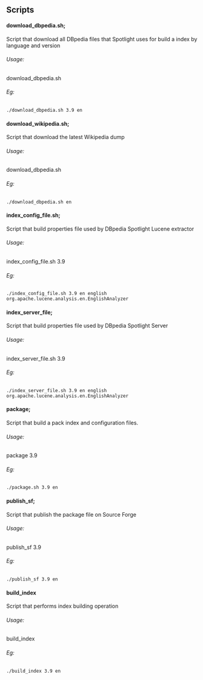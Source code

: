 
## Scripts


####  download_dbpedia.sh;

Script that download all DBpedia files that Spotlight uses for build a index by language and version

###### Usage: 

download_dbpedia.sh <version> <language code>

###### Eg:

`./download_dbpedia.sh 3.9 en`

#### download_wikipedia.sh;

Script that download the latest Wikipedia dump

###### Usage:

download_dbpedia.sh <language code>

###### Eg:

`./download_dbpedia.sh en`


#### index_config_file.sh;

Script that build properties file used by DBpedia Spotlight Lucene extractor

###### Usage:

index_config_file.sh 3.9 <language code> <language name>  <lucene analyzer class>

###### Eg:
`./index_config_file.sh 3.9 en english org.apache.lucene.analysis.en.EnglishAnalyzer`


#### index_server_file;

Script that build properties file used by DBpedia Spotlight Server

###### Usage:
index_server_file.sh 3.9 <language code> <language name>  <lucene analyzer class>

###### Eg:
`./index_server_file.sh 3.9 en english org.apache.lucene.analysis.en.EnglishAnalyzer`

#### package;

Script that build a pack index and configuration files.

###### Usage:
package 3.9 <language code>

###### Eg:
`./package.sh 3.9 en `


#### publish_sf;

Script that publish the package file on Source Forge

###### Usage:
publish_sf 3.9 <language code>

###### Eg:
`./publish_sf 3.9 en`


#### build_index

Script that performs index building operation

###### Usage:
build_index <version> <language code>

###### Eg:
`./build_index 3.9 en `







